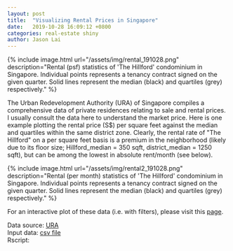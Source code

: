 ```yaml
---
layout: post
title:  "Visualizing Rental Prices in Singapore"
date:   2019-10-28 16:09:12 +0800
categories: real-estate shiny
author: Jason Lai
---
```

{% include image.html url="/assets/img/rental_191028.png" description="Rental (psf) statistics of 'The Hillford' condominium in Singapore.  Individual points represents a tenancy contract signed on the given quarter.  Solid lines represent the median (black) and quartiles (grey) respectively." %}

The Urban Redevelopment Authority (URA) of Singapore compiles a comprehensive data of private residences relating to sale and rental prices.  I usually consult the data here to understand the market price.  Here is one example plotting the rental price (S$) per square feet against the median and quartiles within the same district zone.  Clearly, the rental rate of "The Hillford" on a per square feet basis is a premium in the neighborhood (likely due to its floor size; Hillford_median = 350 sqft, district_median = 1250 sqft), but can be among the lowest in absolute rent/month (see below).

{% include image.html url="/assets/img/rental2_191028.png" description="Rental (per month) statistics of 'The Hillford' condominium in Singapore.  Individual points represents a tenancy contract signed on the given quarter.  Solid lines represent the median (black) and quartiles (grey) respectively." %}

For an interactive plot of these data (i.e. with filters), please visit this [page](https://plotproject.shinyapps.io/rentalplot/).

Data source: [URA](https://www.ura.gov.sg/maps/api/#private-residential-properties-rental-contract)  
Input data: [csv file](https://github.com/code4plot/plot/blob/master/real_estate/rawDat_191028.csv)  
Rscript: <script src="https://gist.github.com/code4plot/ddb4bf445463fdc5c0c56c1f6a4bc11e.js"></script>
